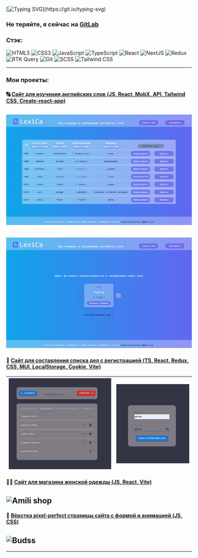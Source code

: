 [![Typing SVG](https://readme-typing-svg.demolab.com?font=Fira+Code&pause=1000&repeat=true&random=false&width=435&lines=Hello+everyone!;Welcome+to+my+GitHub+profile!)](https://git.io/typing-svg)

### Не теряйте, я сейчас на [GitLab](http://gitlab.revampit.ru/ekaterina.titareva)

### Стэк:

![HTML5](https://img.shields.io/badge/html5-%23E34F26.svg?style=for-the-badge&logo=html5&logoColor=white)
![CSS3](https://img.shields.io/badge/css3-%231572B6.svg?style=for-the-badge&logo=css3&logoColor=white)
![JavaScript](https://img.shields.io/badge/javascript-%23323330.svg?style=for-the-badge&logo=javascript&logoColor=%23F7DF1E)
![TypeScript](https://img.shields.io/badge/TypeScript-007ACC?style=for-the-badge&logo=typescript&logoColor=white)
![React](https://img.shields.io/badge/react-%2320232a.svg?style=for-the-badge&logo=react&logoColor=%2361DAFB)
![NextJS](https://img.shields.io/badge/-NextJs-black?style=flat-square&logo=next.js)
![Redux](https://img.shields.io/badge/redux-%23593d88.svg?style=for-the-badge&logo=redux&logoColor=white)
![RTK Query](https://img.shields.io/badge/rtk_query-1572B6?style=for-the-badge&logo=&logoColor=white)
![Git](https://img.shields.io/badge/git-%23F05033.svg?style=for-the-badge&logo=git&logoColor=white)
![SCSS](https://img.shields.io/badge/Scss-CC6699?style=for-the-badge&logo=sass&logoColor=white)
![Tailwind CSS](https://img.shields.io/badge/Tailwind_CSS-38B2AC?style=for-the-badge&logo=tailwind-css&logoColor=white)

---

### Мои проекты:

#### 🔠 [Сайт для изучения английских слов (JS, React, MobX, API, Tailwind CSS, Create-react-app)](https://github.com/Ekaterina-Titareva/LexiCa)

## ![Lexica words](./lexica-words.png)

## ![Lexica game](./lexica-game.png)

#### 📝 [Сайт для составления списка дел с регистрацией (TS, React, Redux, CSS, MUI, LocalStorage, Cookie, Vite)](https://github.com/Ekaterina-Titareva/to-do_list)

| ![To-do list](./to-do-list.png) | ![To-do list auth](./to-do-list-auth.png) |
| :-----------------------------: | :---------------------------------------: |

#### 💃🏻 [Сайт для магазина женской одежды (JS, React, Vite)](https://amili-shop.ru/)

## ![Amili shop](./Amili-shop.gif)

#### 🚀 [Вёрстка pixel-perfect страницы сайта с формой и анимацией (JS, CSS)](https://github.com/Ekaterina-Titareva/payment-service)

## ![Budss](./budss.gif)

---

<!--

[![codewars](https://www.codewars.com/users/Ekaterina-Titareva/badges/large)](https://www.codewars.com/users/Ekaterina-Titareva)

[![Top Langs](https://github-readme-stats.vercel.app/api/top-langs/?username=Ekaterina-Titareva&layout=compact)](https://github-readme-stats.vercel.app/api/top-langs/?username=Ekaterina-Titareva&layout=compact) -->

</div>
   <img src="https://komarev.com/ghpvc/?username=Ekaterina-Titareva&style=flat-square&color=blue" alt=""/>
</div>
